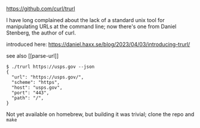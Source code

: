 https://github.com/curl/trurl

I have long complained about the lack of a standard unix tool for manipulating URLs at the command line; now there's one from Daniel Stenberg, the author of curl.

introduced here: https://daniel.haxx.se/blog/2023/04/03/introducing-trurl/

see also [[parse-url]]

```
$ ./trurl https://usps.gov --json
{
  "url": "https://usps.gov/",
  "scheme": "https",
  "host": "usps.gov",
  "port": "443",
  "path": "/",
}
```

Not yet available on homebrew, but building it was trivial; clone the repo and `make`